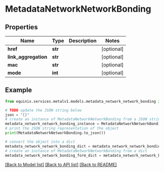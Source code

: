 # MetadataNetworkNetworkBonding


## Properties

Name | Type | Description | Notes
------------ | ------------- | ------------- | -------------
**href** | **str** |  | [optional] 
**link_aggregation** | **str** |  | [optional] 
**mac** | **str** |  | [optional] 
**mode** | **int** |  | [optional] 

## Example

```python
from equinix.services.metalv1.models.metadata_network_network_bonding import MetadataNetworkNetworkBonding

# TODO update the JSON string below
json = "{}"
# create an instance of MetadataNetworkNetworkBonding from a JSON string
metadata_network_network_bonding_instance = MetadataNetworkNetworkBonding.from_json(json)
# print the JSON string representation of the object
print(MetadataNetworkNetworkBonding.to_json())

# convert the object into a dict
metadata_network_network_bonding_dict = metadata_network_network_bonding_instance.to_dict()
# create an instance of MetadataNetworkNetworkBonding from a dict
metadata_network_network_bonding_form_dict = metadata_network_network_bonding.from_dict(metadata_network_network_bonding_dict)
```
[[Back to Model list]](../README.md#documentation-for-models) [[Back to API list]](../README.md#documentation-for-api-endpoints) [[Back to README]](../README.md)


